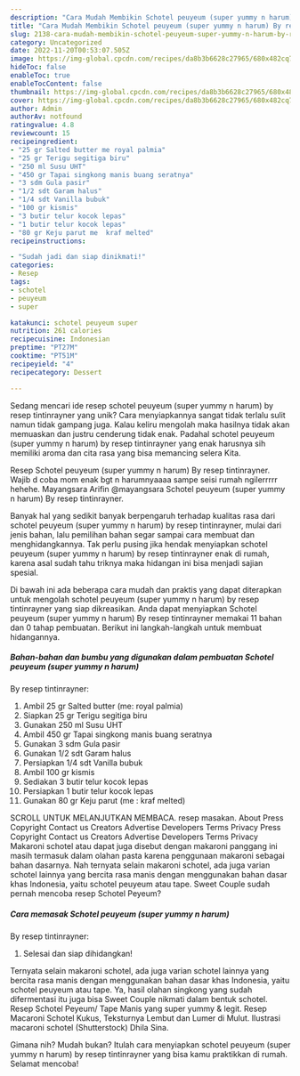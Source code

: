 ```yaml
---
description: "Cara Mudah Membikin Schotel peuyeum (super yummy n harum) By resep tintinrayner yang Lezat Sekali"
title: "Cara Mudah Membikin Schotel peuyeum (super yummy n harum) By resep tintinrayner yang Lezat Sekali"
slug: 2138-cara-mudah-membikin-schotel-peuyeum-super-yummy-n-harum-by-resep-tintinrayner-yang-lezat-sekali
category: Uncategorized
date: 2022-11-20T00:53:07.505Z
image: https://img-global.cpcdn.com/recipes/da8b3b6628c27965/680x482cq70/schotel-peuyeum-super-yummy-n-harum-by-resep-tintinrayner-foto-resep-utama.jpg
hideToc: false
enableToc: true
enableTocContent: false
thumbnail: https://img-global.cpcdn.com/recipes/da8b3b6628c27965/680x482cq70/schotel-peuyeum-super-yummy-n-harum-by-resep-tintinrayner-foto-resep-utama.jpg
cover: https://img-global.cpcdn.com/recipes/da8b3b6628c27965/680x482cq70/schotel-peuyeum-super-yummy-n-harum-by-resep-tintinrayner-foto-resep-utama.jpg
author: Admin
authorAv: notfound
ratingvalue: 4.8
reviewcount: 15
recipeingredient:
- "25 gr Salted butter me royal palmia"
- "25 gr Terigu segitiga biru"
- "250 ml Susu UHT"
- "450 gr Tapai singkong manis buang seratnya"
- "3 sdm Gula pasir"
- "1/2 sdt Garam halus"
- "1/4 sdt Vanilla bubuk"
- "100 gr kismis"
- "3 butir telur kocok lepas"
- "1 butir telur kocok lepas"
- "80 gr Keju parut me  kraf melted"
recipeinstructions:

- "Sudah jadi dan siap dinikmati!"
categories:
- Resep
tags:
- schotel
- peuyeum
- super

katakunci: schotel peuyeum super 
nutrition: 261 calories
recipecuisine: Indonesian
preptime: "PT27M"
cooktime: "PT51M"
recipeyield: "4"
recipecategory: Dessert

---
```





Sedang mencari ide resep schotel peuyeum (super yummy n harum)
by resep tintinrayner yang unik? Cara menyiapkannya sangat tidak terlalu sulit namun tidak gampang juga. Kalau keliru mengolah maka hasilnya tidak akan memuaskan dan justru cenderung tidak enak. Padahal schotel peuyeum (super yummy n harum)
by resep tintinrayner yang enak harusnya sih memiliki aroma dan cita rasa yang bisa memancing selera Kita.





Resep Schotel peuyeum (super yummy n harum) By resep tintinrayner. Wajib d coba mom enak bgt n harumnyaaaa sampe seisi rumah ngilerrrrr hehehe. Mayangsara Arifin @mayangsara Schotel peuyeum (super yummy n harum) By resep tintinrayner.

Banyak hal yang sedikit banyak berpengaruh terhadap kualitas rasa dari schotel peuyeum (super yummy n harum)
by resep tintinrayner, mulai dari jenis bahan, lalu pemilihan bahan segar sampai cara membuat dan menghidangkannya. Tak perlu pusing jika hendak menyiapkan schotel peuyeum (super yummy n harum)
by resep tintinrayner enak di rumah, karena asal sudah tahu triknya maka hidangan ini bisa menjadi sajian spesial.






Di bawah ini ada beberapa cara mudah dan praktis yang dapat diterapkan untuk mengolah schotel peuyeum (super yummy n harum)
by resep tintinrayner yang siap dikreasikan. Anda dapat menyiapkan Schotel peuyeum (super yummy n harum)
By resep tintinrayner memakai 11 bahan dan 0 tahap pembuatan. Berikut ini langkah-langkah untuk membuat hidangannya.

<!--inarticleads1-->

##### Bahan-bahan dan bumbu yang digunakan dalam pembuatan Schotel peuyeum (super yummy n harum)
By resep tintinrayner:

1. Ambil 25 gr Salted butter (me: royal palmia)
1. Siapkan 25 gr Terigu segitiga biru
1. Gunakan 250 ml Susu UHT
1. Ambil 450 gr Tapai singkong manis buang seratnya
1. Gunakan 3 sdm Gula pasir
1. Gunakan 1/2 sdt Garam halus
1. Persiapkan 1/4 sdt Vanilla bubuk
1. Ambil 100 gr kismis
1. Sediakan 3 butir telur kocok lepas
1. Persiapkan 1 butir telur kocok lepas
1. Gunakan 80 gr Keju parut (me : kraf melted)


SCROLL UNTUK MELANJUTKAN MEMBACA. resep masakan. About Press Copyright Contact us Creators Advertise Developers Terms Privacy Press Copyright Contact us Creators Advertise Developers Terms Privacy Makaroni schotel atau dapat juga disebut dengan makaroni panggang ini masih termasuk dalam olahan pasta karena penggunaan makaroni sebagai bahan dasarnya. Nah ternyata selain makaroni schotel, ada juga varian schotel lainnya yang bercita rasa manis dengan menggunakan bahan dasar khas Indonesia, yaitu schotel peuyeum atau tape. Sweet Couple sudah pernah mencoba resep Schotel Peyeum? 

<!--inarticleads2-->

##### Cara memasak Schotel peuyeum (super yummy n harum)
By resep tintinrayner:


1. Selesai dan siap dihidangkan!

Ternyata selain makaroni schotel, ada juga varian schotel lainnya yang bercita rasa manis dengan menggunakan bahan dasar khas Indonesia, yaitu schotel peuyeum atau tape. Ya, hasil olahan singkong yang sudah difermentasi itu juga bisa Sweet Couple nikmati dalam bentuk schotel. Resep Schotel Peyeum/ Tape Manis yang super yummy &amp; legit. Resep Macaroni Schotel Kukus, Teksturnya Lembut dan Lumer di Mulut. Ilustrasi macaroni schotel (Shutterstock) Dhila Sina. 

Gimana nih? Mudah bukan? Itulah cara menyiapkan schotel peuyeum (super yummy n harum)
by resep tintinrayner yang bisa kamu praktikkan di rumah. Selamat mencoba!
